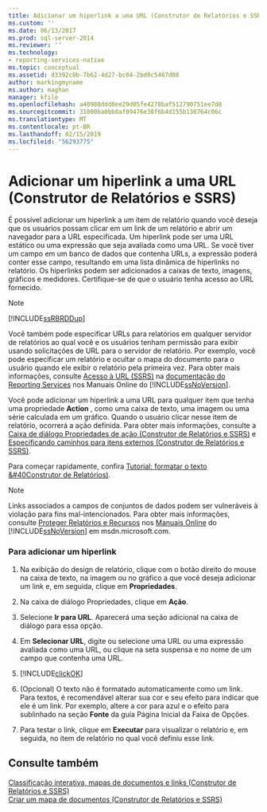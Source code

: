 ```yaml
---
title: Adicionar um hiperlink a uma URL (Construtor de Relatórios e SSRS) | Microsoft Docs
ms.custom: ''
ms.date: 06/13/2017
ms.prod: sql-server-2014
ms.reviewer: ''
ms.technology:
- reporting-services-native
ms.topic: conceptual
ms.assetid: d3392c0b-7b62-4d27-bc04-2bd0c5487d08
author: markingmyname
ms.author: maghan
manager: kfile
ms.openlocfilehash: a40980ddd8ee29d05fe4278baf512790751ee7d8
ms.sourcegitcommit: 31800ba0bb0af09476e38f6b4d155b136764c06c
ms.translationtype: MT
ms.contentlocale: pt-BR
ms.lasthandoff: 02/15/2019
ms.locfileid: "56293775"
---
```

# <a name="add-a-hyperlink-to-a-url-report-builder-and-ssrs"></a>Adicionar um hiperlink a uma URL (Construtor de Relatórios e SSRS)
  É possível adicionar um hiperlink a um item de relatório quando você deseja que os usuários possam clicar em um link de um relatório e abrir um navegador para a URL especificada. Um hiperlink pode ser uma URL estático ou uma expressão que seja avaliada como uma URL. Se você tiver um campo em um banco de dados que contenha URLs, a expressão poderá conter esse campo, resultando em uma lista dinâmica de hiperlinks no relatório. Os hiperlinks podem ser adicionados a caixas de texto, imagens, gráficos e medidores. Certifique-se de que o usuário tenha acesso ao URL fornecido.  
  
> [!NOTE]  
>  [!INCLUDE[ssRBRDDup](../../includes/ssrbrddup-md.md)]  
  
 Você também pode especificar URLs para relatórios em qualquer servidor de relatórios ao qual você e os usuários tenham permissão para exibir usando solicitações de URL para o servidor de relatório. Por exemplo, você pode especificar um relatório e ocultar o mapa do documento para o usuário quando ele exibir o relatório pela primeira vez. Para obter mais informações, consulte [Acesso à URL &#40;SSRS&#41;](../url-access-ssrs.md) na [documentação do Reporting Services](https://go.microsoft.com/fwlink/?linkid=121312) nos Manuais Online do [!INCLUDE[ssNoVersion](../../includes/ssnoversion-md.md)].  
  
 Você pode adicionar um hiperlink a uma URL para qualquer item que tenha uma propriedade **Action** , como uma caixa de texto, uma imagem ou uma série calculada em um gráfico. Quando o usuário clicar nesse item de relatório, ocorrerá a ação definida. Para obter mais informações, consulte a [Caixa de diálogo Propriedades de ação &#40;Construtor de Relatórios e SSRS&#41;](../action-properties-dialog-box-report-builder-and-ssrs.md) e [Especificando caminhos para itens externos &#40;Construtor de Relatórios e SSRS&#41;](specifying-paths-to-external-items-report-builder-and-ssrs.md).  
  
 Para começar rapidamente, confira [Tutorial: formatar o texto &#40Construtor de Relatórios&#41;](../tutorial-format-text-report-builder.md).  
  
> [!NOTE]  
>  Links associados a campos de conjuntos de dados podem ser vulneráveis à violação para fins mal-intencionados. Para obter mais informações, consulte [Proteger Relatórios e Recursos](../security/secure-reports-and-resources.md) nos [Manuais Online](https://go.microsoft.com/fwlink/?LinkId=154888) do [!INCLUDE[ssNoVersion](../../includes/ssnoversion-md.md)] em msdn.microsoft.com.  
  
### <a name="to-add-a-hyperlink"></a>Para adicionar um hiperlink  
  
1.  Na exibição do design de relatório, clique com o botão direito do mouse na caixa de texto, na imagem ou no gráfico a que você deseja adicionar um link e, em seguida, clique em **Propriedades**.  
  
2.  Na caixa de diálogo Propriedades, clique em **Ação**.  
  
3.  Selecione **Ir para URL**. Aparecerá uma seção adicional na caixa de diálogo para essa opção.  
  
4.  Em **Selecionar URL**, digite ou selecione uma URL ou uma expressão avaliada como uma URL, ou clique na seta suspensa e no nome de um campo que contenha uma URL.  
  
5.  [!INCLUDE[clickOK](../../includes/clickok-md.md)]  
  
6.  (Opcional) O texto não é formatado automaticamente como um link. Para textos, é recomendável alterar sua cor e seu efeito para indicar que ele é um link. Por exemplo, altere a cor para azul e o efeito para sublinhado na seção **Fonte** da guia Página Inicial da Faixa de Opções.  
  
7.  Para testar o link, clique em **Executar** para visualizar o relatório e, em seguida, no item de relatório no qual você definiu esse link.  
  
## <a name="see-also"></a>Consulte também  
 [Classificação interativa, mapas de documentos e links &#40;Construtor de Relatórios e SSRS&#41;](interactive-sort-document-maps-and-links-report-builder-and-ssrs.md)   
 [Criar um mapa de documentos &#40;Construtor de Relatórios e SSRS&#41;](create-a-document-map-report-builder-and-ssrs.md)  
  
  
